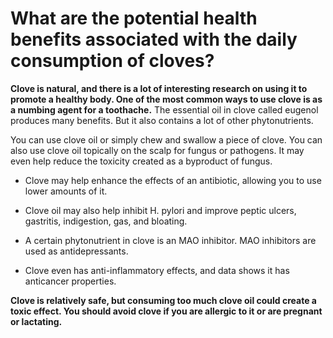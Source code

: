# What are the potential health benefits associated with the daily consumption of cloves?

**Clove is natural, and there is a lot of interesting research on using it to promote a healthy body. One of the most common ways to use clove is as a numbing agent for a toothache.** The essential oil in clove called eugenol produces many benefits. But it also contains a lot of other phytonutrients.

You can use clove oil or simply chew and swallow a piece of clove. You can also use clove oil topically on the scalp for fungus or pathogens. It may even help reduce the toxicity created as a byproduct of fungus.

- Clove may help enhance the effects of an antibiotic, allowing you to use lower amounts of it.

- Clove oil may also help inhibit H. pylori and improve peptic ulcers, gastritis, indigestion, gas, and bloating.

- A certain phytonutrient in clove is an MAO inhibitor. MAO inhibitors are used as antidepressants.

- Clove even has anti-inflammatory effects, and data shows it has anticancer properties.

**Clove is relatively safe, but consuming too much clove oil could create a toxic effect. You should avoid clove if you are allergic to it or are pregnant or lactating.**